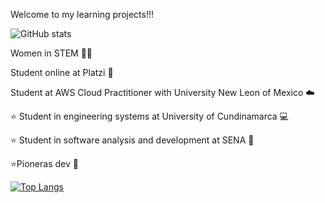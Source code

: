 Welcome to my learning projects!!!

![GitHub stats](https://github-readme-stats.vercel.app/api?username=jlianacastillo&hide=contribs,prs)

Women in STEM 🙆‍♀️

Student online at Platzi 💚 

Student at AWS Cloud Practitioner with University New Leon of Mexico ☁️

⭐ Student in engineering systems at University of Cundinamarca 💻 

⭐ Student in software analysis and development at SENA 🐛

⭐Pioneras dev 🧡

[![Top Langs](https://github-readme-stats.vercel.app/api/top-langs/?username=jlianacastillo&layout)](https://github.com/jlianacastillo/github-readme-stats)







